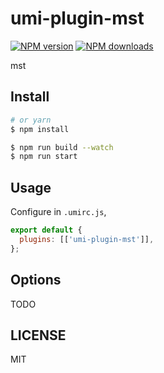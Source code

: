 # umi-plugin-mst

[![NPM version](https://img.shields.io/npm/v/umi-plugin-mst.svg?style=flat)](https://npmjs.org/package/umi-plugin-mst) [![NPM downloads](http://img.shields.io/npm/dm/umi-plugin-mst.svg?style=flat)](https://npmjs.org/package/umi-plugin-mst)

mst

## Install

```bash
# or yarn
$ npm install
```

```bash
$ npm run build --watch
$ npm run start
```

## Usage

Configure in `.umirc.js`,

```js
export default {
  plugins: [['umi-plugin-mst']],
};
```

## Options

TODO

## LICENSE

MIT
